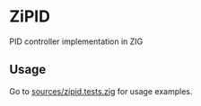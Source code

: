 # ZiPID

PID controller implementation in ZIG

## Usage

Go to [sources/zipid.tests.zig](./sources/zipid.tests.zig) for usage examples.